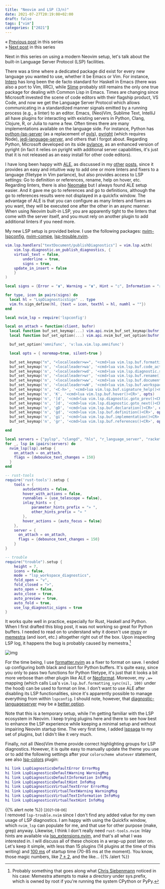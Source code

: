 ```yaml
---
title: "Neovim and LSP (3/n)"
date: 2021-07-27T20:19:08+02:00
draft: false
tags: ["vim"]
categories: ["2021"]
---
```


« [Previous post](/post/vim-shortcuts/) in this series<br>
» [Next post](/post/neovim-useful-plugins/) in this series

Next in this series on using a modern Neovim setup, let's talk about the built-in Language Server Protocol (LSP) facilities.

There was a time where a dedicated package did exist for every new language you wanted to use, whether it be Emacs or Vim. For instance, [Intero](https://chrisdone.github.io/intero/) has long been the de facto standard for Haskell in Emacs (there was also a port to Vim, IIRC), while [Slime](https://common-lisp.net/project/slime/) probably still remains the only one true package for dealing with Common Lisp in Emacs. Times are changing since Microsoft invested the scene of code editors with their flagship product, VS Code, and now we get the Language Server Protocol which allows communicating in a standardized manner signals emitted by a running process (e.g., a linter) to an editor. Emacs, (Neo)Vim, Sublime Text, IntelliJ all have plugins for interacting with existing servers in Python, Clang, Clojure, R, or Julia to name a few. Often times there are many implementations available on the language side. For instance, Python has [python-lsp-server](https://github.com/python-lsp/python-lsp-server) (as a replacement of [pyls](https://github.com/palantir/python-language-server)), [pyright](https://github.com/Microsoft/pyright) (which requires Node), [jedi-language-server](https://github.com/pappasam/jedi-language-server), and others that I forgot about. Regarding Python, Microsoft developed on its side [pylance](https://marketplace.visualstudio.com/items?itemName=ms-python.vscode-pylance), as an enhanced version of pyright (in fact it relies on pyright with additional server capabilities, it's just that it is not released as an easy install for other code editors).

I have long been happy with [ALE](https://github.com/dense-analysis/ale), as discussed in my [other](/post/getting-into-neovim/) [posts](/post/vim-and-lsp/), since it provides an easy and intuitive way to add one or more linters and fixers to a language (filetype in Vim parlance), but also provides access to LSP settings: Go to definition or references, rename, help on hover, etc. Regarding linters, there is also [Neomake]() but I always found ALE setup easier. And it gave me go to references and go to definitions, although the go to references results were not displayed in a quickfix window. The advantage of ALE is that you can configure as many linters and fixers as you want, they will be executed one after the other in an async manner. When using Neovim built-in LSP, you are apparently tight to the linters that come with the server itself, and you must rely on another plugin to add additional linters if you need more.

My new LSP setup is provided below. I use the following packages: [nvim-lspconfig](https://github.com/neovim/nvim-lspconfig), [nvim-compe](https://github.com/hrsh7th/nvim-compe), [lsp-trouble.nvim](https://github.com/folke/lsp-trouble.nvim).

```lua
vim.lsp.handlers["textDocument/publishDiagnostics"] = vim.lsp.with(
	vim.lsp.diagnostic.on_publish_diagnostics, {
    virtual_text = false,
		underline = true,
		signs = true,
    update_in_insert = false
	}
)

local signs = {Error = "▮", Warning = "▮", Hint = "▯", Information = "▯"}

for type, icon in pairs(signs) do
  local hl = "LspDiagnosticsSign" .. type
  vim.fn.sign_define(hl, {text = icon, texthl = hl, numhl = ""})
end

local nvim_lsp = require('lspconfig')

local on_attach = function(client, bufnr)
  local function buf_set_keymap(...) vim.api.nvim_buf_set_keymap(bufnr, ...) end
  local function buf_set_option(...) vim.api.nvim_buf_set_option(bufnr, ...) end

  buf_set_option('omnifunc', 'v:lua.vim.lsp.omnifunc')

  local opts = { noremap=true, silent=true }

  buf_set_keymap("n", "<localleader>w=", "<cmd>lua vim.lsp.buf.formatting_sync(nil, 100)<CR>", opts)
  buf_set_keymap('n', '<localleader>wa', '<cmd>lua vim.lsp.buf.code_action()<CR>', opts)
  buf_set_keymap('n', '<localleader>wd', '<cmd>lua vim.lsp.diagnostic.show_line_diagnostics()<CR>', opts)
  buf_set_keymap('n', '<localleader>wr', '<cmd>lua vim.lsp.buf.rename()<CR>', opts)
  buf_set_keymap('n', '<localleader>ww', '<cmd>lua vim.lsp.buf.document_symbol()<CR>', opts)
  buf_set_keymap('n', '<localleader>wW', '<cmd>lua vim.lsp.buf.workspace_symbol()<CR>', opts)
  buf_set_keymap('n', '<C-h>', '<cmd>lua vim.lsp.buf.signature_help()<CR>', opts)
  buf_set_keymap('n', 'K', '<cmd>lua vim.lsp.buf.hover()<CR>', opts)
  buf_set_keymap('n', '[d', '<cmd>lua vim.lsp.diagnostic.goto_prev()<CR>', opts)
  buf_set_keymap('n', ']d', '<cmd>lua vim.lsp.diagnostic.goto_next()<CR>', opts)
  buf_set_keymap('n', 'gD', '<cmd>lua vim.lsp.buf.declaration()<CR>', opts)
  buf_set_keymap('n', 'gd', '<cmd>lua vim.lsp.buf.definition()<CR>', opts)
  buf_set_keymap('n', 'gi', '<cmd>lua vim.lsp.buf.implementation()<CR>', opts)
  buf_set_keymap('n', 'gr', '<cmd>lua vim.lsp.buf.references()<CR>', opts)

end

local servers = {"pylsp", "clangd", "hls", "r_language_server", "racket_langserver", "clojure_lsp", "tsserver", "julials"}
for _, lsp in ipairs(servers) do
  nvim_lsp[lsp].setup {
    on_attach = on_attach,
    flags = {debounce_text_changes = 150}
  }
end

-- rust-tools
require('rust-tools').setup {
    tools = {
        autoSetHints = false,
        hover_with_actions = false,
        runnables = {use_telescope = false},
        inlay_hints = {
            parameter_hints_prefix = "» ",
            other_hints_prefix = "« "
        },
        hover_actions = {auto_focus = false}
    },
    server = {
      on_attach = on_attach,
      flags = {debounce_text_changes = 150}
    }
}

-- trouble
require("trouble").setup {
    height = 7,
    icons = false,
    mode = "lsp_workspace_diagnostics",
    fold_open = "v",
    fold_closed = ">",
    auto_open = false,
    auto_close = true,
    auto_preview = true,
    auto_fold = true,
    use_lsp_diagnostic_signs = true
}
```

It works quite well in practice, especially for Rust, Haskell and Python. When I first drafted this blog post, it was not working so great for Python buffers. I needed to read on to understand why it doesn't use [mypy](https://github.com/Richardk2n/mypy-ls) or [memestra](https://github.com/QuantStack/pyls-memestra) (and isort, etc.) altogether right out of the box. Upon inspecting LSP log, it happens the bug is probably caused by memestra.[^1]

![img](/img/2021-07-22-10-57-32.png)

For the time being, I use [formatter.nvim](https://github.com/mhartington/formatter.nvim) as a fixer to format on save. I ended up configuring both black and isort for Python buffers. It's quite easy, since you only to pass two functions for Python filetype, it's just that it looks a bit more verbose than other plugin like ALE or [Neoformat](https://github.com/sbdchd/neoformat). Moreover, my `,w=` mapping (which calls Lua's `vim.lsp.buf.formatting_sync(nil, 100)` under the hood) can be used to format on line. I don't want to use ALE after disabling its LSP functionalities, since it's apparently possible to manage everything from within `lspconfig`. I should note, however, that [diagnostic-languageserver](https://github.com/iamcco/diagnostic-languageserver) may be a [better option](https://github.com/neovim/nvim-lspconfig/issues/903#issuecomment-843820972).

Note that this is a temporary setup, while I'm getting familiar with the LSP ecosystem in Neovim. I keep trying plugins here and there to see how best to enhance the LSP experience while keeping a minimal setup and without impairing Neovim startup time. The very first time, I added [lspsaga](https://github.com/glepnir/lspsaga.nvim) to my set of plugins, but I didn't like it very much.

Finally, not all (Neo)Vim theme provide correct highlighting groups for LSP diagnostics. However, it is quite easy to manually update the theme you use or to add the following settings after your `colorscheme whatever` statement, see also [lsp-colors](https://github.com/folke/lsp-colors.nvim) plugin:

```lua
hi link LspDiagnosticsDefaultError ErrorMsg
hi link LspDiagnosticsDefaultWarning WarningMsg
hi link LspDiagnosticsDefaultInformation InfoMsg
hi link LspDiagnosticsDefaultHint InfoMsg
hi link LspDiagnosticsVirtualTextError ErrorMsg
hi link LspDiagnosticsVirtualTextWarning WarningMsg
hi link LspDiagnosticsVirtualTextInformation InfoMsg
hi link LspDiagnosticsVirtualTextHint InfoMsg
```

{{% alert note %}}
<small>[2021-08-06]</small><br>
I removed `lsp-trouble.nvim` since I don't find any added value for my own usage of LSP diagnostics. I am happy with using the Quickfix window, which `nvim_lsp` can populate for me, and that use for other purpose (make, grep) anyway. Likewise, I think I don't really need `rust-tools.nvim`: Inlay hints are available via [lsp_extensions.nvim](https://github.com/nvim-lua/lsp_extensions.nvim), and that's all what I was interested in. I will discuss all of these choices in a wrap-up post later on. Let's keep it simple, with less than 15 plugins (14 plugins at the time of this writing) and [100 ms](https://www.pubnub.com/blog/how-fast-is-realtime-human-perception-and-technology/) of startup time (70-85 ms at the moment). You know, those magic numbers, like [7 ± 2](https://en.wikipedia.org/wiki/The_Magical_Number_Seven,_Plus_or_Minus_Two), and the like...
{{% /alert %}}

[^1]: Probably something that goes along what [Chris Siebenmann](https://utcc.utoronto.ca/~cks/space/blog/python/PythonPylspNotes) noticed in his case: Memestra attempts to make a directory under sys.prefix, which is owned by root if you're running the system CPython or PyPy.
